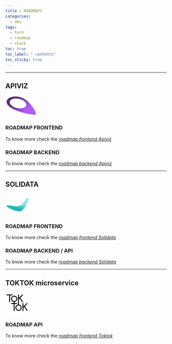 ```yaml
---
title : ROADMAPS
categories:
  - dev
tags:
  - tech
  - roadmap
  - stack
toc: true
toc_label: " contents"
toc_sticky: true
---
```


-----

## APIVIZ

![LOGO](/static/logos/logo_apiviz_icon_15-100x64.png)

### ROADMAP FRONTEND

To know more check the *[roadmap frontend Apiviz](https://github.com/co-demos/apiviz-frontend/projects/1)*


### ROADMAP BACKEND

To know more check the *[roadmap backend Apiviz](https://github.com/co-demos/apiviz-backend/projects/1)*

------

## SOLIDATA

<!-- {% include figure layout="half" image_path='/static/logos/logo_solidata-77x64.png' alt="apiviz logo" %} -->

![LOGO](/static/logos/logo_solidata-77x64.png)

### ROADMAP FRONTEND

To know more check the *[roadmap frontend Solidata](hhttps://github.com/entrepreneur-interet-general/solidata_frontend)*


### ROADMAP BACKEND / API

To know more check the *[roadmap backend Solidata](https://github.com/entrepreneur-interet-general/solidata_backend/projects/1)*

------

## TOKTOK microservice

<!-- {% include figure image_path='/static/logos/logo_auth_microservice-76x64.png' alt="toktok logo" %} -->

![LOGO](/static/logos/logo_auth_microservice-76x64.png)

### ROADMAP API

To know more check the *[roadmap frontend Toktok](https://github.com/co-demos/toktok/projects/1)*
